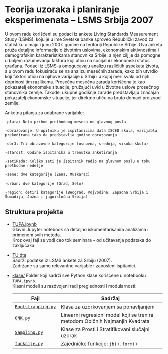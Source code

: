 # Teorija uzoraka i planiranje eksperimenata – LSMS Srbija 2007

U ovom radu korišćeni su podaci iz ankete Living Standards Measurement Study (LSMS), koju je u ime Svetske banke sproveo Republički zavod za statistiku u maju i junu 2007. godine na teritoriji Republike Srbije. Ova anketa pruža detaljne informacije o životnim uslovima, ekonomskim aktivnostima i demografskim karakteristikama stanovnika Srbije, a njen cilj je da pomogne u boljem razumevanju faktora koji utiču na socijalni i ekonomski status građana. Podaci iz LSMS-a omogućavaju analizu različitih aspekata života, a u ovom radu fokusiraću se na analizu mesečnih zarada, kako bih utvrdio koji faktori utiču na njihove varijacije u Srbiji i u kojoj meri svaki od njih doprinosi tim razlikama. Prosečna mesečna zarada korišćena je kao pokazatelj ekonomske situacije, pružajući uvid u životne uslove prosečnog stanovnika zemlje. Takođe, ukupne godišnje zarade predstavljaju značajan pokazatelj ekonomske situacije, jer direktno utiču na bruto domaći proizvod zemlje.

Anketna pitanja za odabrane varijable:

	-plata: Neto prihod prethodnog meseca od glavnog posla

	-obrazovanje: U upitniku je ispitanicima data ISCED skala, varijabla prekodirana tako da predstavlja godine obrazovanja

	-obr3: Tri obrazovne kategorije (osnovna, srednja, visoka škola)

	-starost: Godine ispitanika u trenutku anketiranja

	-satiRada: Koliko sati je ispitanik radio na glavnom poslu u toku prethodne nedelje

	-zene: dve kategorije (Zena, Muskarac)

	-urban: dve kategorije (Grad, Selo)

	-region: četiri kategorije (Beograd, Vojvodina, Zapadna Srbija i Šumadija, Južna i jugoistočna Srbija)


## Struktura projekta

- [TUPA.ipynb](TUPA.ipynb)  
  Glavni Jupyter notebook sa detaljno iskomentarisanim analizama i primenom svih metoda.  
  Kroz ovaj fajl se vodi ceo tok seminara – od učitavanja podataka do zaključaka.

- [TU.dta](TU.dta)   
  Sadrži podatke iz LSMS ankete za Srbiju (2007).  
  Zadržane su samo relevantne varijable i zaposleni ispitanici.

- [klase/](klase/) 
  Folder koji sadrži sve Python klase korišćene u notebooku `TUPA.ipynb`.  
  Klasni modeli su razdvojeni radi preglednosti i modularnosti:
  
  | Fajl             | Sadržaj |
  |------------------|---------|
  | [`Bootstrapping.py`](klase/Bootstrapping.py) | Klasa za uzorkovanjem sa ponavljanjem |
  | [`ONK.py`](klase/ONK.py)          | Linearni regresioni model koji se trenira metodom Običnih Najmanjih Kvadrata |
  | [`Sampling.py`](klase/Sampling.py)     | Klase za Prosti i Stratifikovani slučajni uzorak |
  | [`funkcije.py`](klase/funkcije.py)     | Zajedničke funkcije: `jb()`, `form()`|

